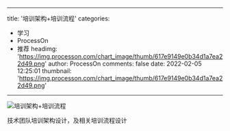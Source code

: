 
---
title: '培训架构+培训流程'
categories: 
 - 学习
 - ProcessOn
 - 推荐
headimg: 'https://img.processon.com/chart_image/thumb/617e9149e0b34d1a7ea22d49.png'
author: ProcessOn
comments: false
date: 2022-02-05 12:25:01
thumbnail: 'https://img.processon.com/chart_image/thumb/617e9149e0b34d1a7ea22d49.png'
---

<div>   
<img class="thumb" alt="培训架构+培训流程" src="https://img.processon.com/chart_image/thumb/617e9149e0b34d1a7ea22d49.png" referrerpolicy="no-referrer">
<p>技术团队培训架构设计，及相关培训流程设计</p>  
</div>
            